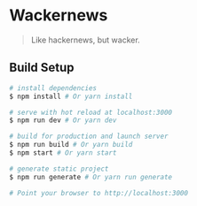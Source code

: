 # Wackernews

> Like hackernews, but wacker.

## Build Setup

``` bash
# install dependencies
$ npm install # Or yarn install

# serve with hot reload at localhost:3000
$ npm run dev # Or yarn dev

# build for production and launch server
$ npm run build # Or yarn build
$ npm start # Or yarn start

# generate static project
$ npm run generate # Or yarn run generate

# Point your browser to http://localhost:3000
